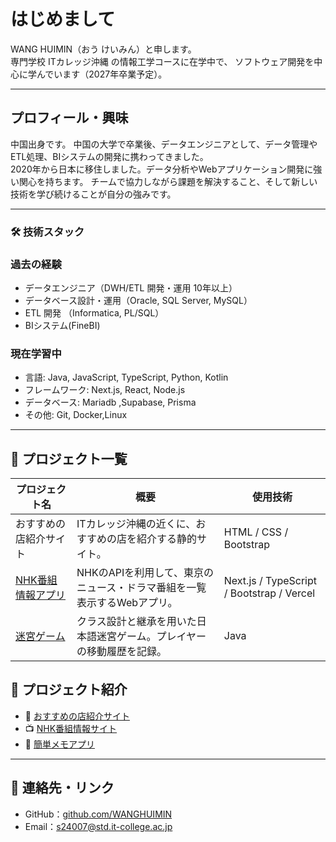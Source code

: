 # はじめまして

WANG HUIMIN（おう けいみん）と申します。  
専門学校 ITカレッジ沖縄 の情報工学コースに在学中で、
ソフトウェア開発を中心に学んでいます（2027年卒業予定）。  

---
## プロフィール・興味

中国出身です。
中国の大学で卒業後、データエンジニアとして、データ管理やETL処理、BIシステムの開発に携わってきました。  
2020年から日本に移住しました。データ分析やWebアプリケーション開発に強い関心を持ちます。
チームで協力しながら課題を解決すること、そして新しい技術を学び続けることが自分の強みです。

---
### 🛠 技術スタック
### 過去の経験
- データエンジニア（DWH/ETL 開発・運用 10年以上）
- データベース設計・運用（Oracle, SQL Server, MySQL）  
- ETL 開発 （Informatica, PL/SQL） 
- BIシステム(FineBI)  

### 現在学習中
- 言語: Java, JavaScript, TypeScript, Python, Kotlin  
- フレームワーク: Next.js, React, Node.js  
- データベース: Mariadb ,Supabase, Prisma  
- その他: Git, Docker,Linux  

---
## 🧩 プロジェクト一覧

| プロジェクト名 |  概要 | 使用技術 |
|----------------|-----------|------|
| おすすめの店紹介サイト| ITカレッジ沖縄の近くに、おすすめの店を紹介する静的サイト。| HTML / CSS / Bootstrap |
| [NHK番組情報アプリ](https://web-app1-nhk.vercel.app/) | NHKのAPIを利用して、東京のニュース・ドラマ番組を一覧表示するWebアプリ。 | Next.js / TypeScript / Bootstrap / Vercel |
| [迷宮ゲーム](https://github.com/your-username/maze-game) | クラス設計と継承を用いた日本語迷宮ゲーム。プレイヤーの移動履歴を記録。 | Java |


## 📌 プロジェクト紹介  
- 🍞 [おすすめの店紹介サイト](https://github.com/itc-ss24007/My-Recommended-Shops-Website)  
- 📺 [NHK番組情報サイト](https://github.com/itc-ss24007/my_project_nhk)
- 📝 [簡単メモアプリ](https://github.com/username/memo-app)

---
## 🔗 連絡先・リンク

- GitHub：[github.com/WANGHUIMIN](https://github.com/itc-ss24007)
- Email：s24007@std.it-college.ac.jp


<!--
**itc-ss24007/itc-ss24007** is a ✨ _special_ ✨ repository because its `README.md` (this file) appears on your GitHub profile.

Here are some ideas to get you started:

- 🔭 I’m currently working on ...
- 🌱 I’m currently learning ...
- 👯 I’m looking to collaborate on ...
- 🤔 I’m looking for help with ...
- 💬 Ask me about ...
- 📫 How to reach me: ...
- 😄 Pronouns: ...
- ⚡ Fun fact: ...
-->
